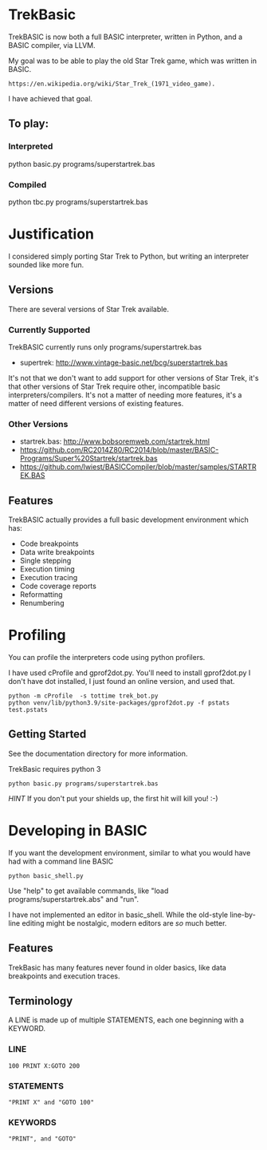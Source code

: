 # TrekBasic

TrekBASIC is now both a full BASIC interpreter, written in Python, and a BASIC compiler, via LLVM.

My goal was to be able to play the old Star Trek game, which was written in BASIC.

    https://en.wikipedia.org/wiki/Star_Trek_(1971_video_game). 

I have achieved that goal.

## To play:

### Interpreted

python basic.py programs/superstartrek.bas

### Compiled 

python tbc.py programs/superstartrek.bas

# Justification

I considered simply porting Star Trek to Python, but 
writing an interpreter sounded like more fun.

## Versions

There are several versions of Star Trek available. 

### Currently Supported

TrekBASIC currently runs only programs/superstartrek.bas

* supertrek: http://www.vintage-basic.net/bcg/superstartrek.bas

It's not that we don't want to add support for other versions of Star Trek, it's that other versions of Star Trek
require other, incompatible basic interpreters/compilers. It's not a matter of needing more features, it's a matter
of need different versions of existing features. 


### Other Versions
* startrek.bas: http://www.bobsoremweb.com/startrek.html
* https://github.com/RC2014Z80/RC2014/blob/master/BASIC-Programs/Super%20Startrek/startrek.bas
* https://github.com/lwiest/BASICCompiler/blob/master/samples/STARTREK.BAS

## Features

TrekBASIC actually provides a full basic development environment which has:
* Code breakpoints 
* Data write breakpoints 
* Single stepping
* Execution timing 
* Execution tracing
* Code coverage reports
* Reformatting
* Renumbering

# Profiling
You can profile the interpreters code using python profilers. 

I have used cProfile and gprof2dot.py. You'll need to install gprof2dot.py 
I don't have dot installed, I just found an online version, and used that. 

    python -m cProfile  -s tottime trek_bot.py 
    python venv/lib/python3.9/site-packages/gprof2dot.py -f pstats test.pstats

## Getting Started
See the documentation directory for more information.

TrekBasic requires python 3

    python basic.py programs/superstartrek.bas

*HINT* If you don't put your shields up, the first hit will kill you! :-)

# Developing in BASIC

If you want the development environment, similar to what you would have had with a command line BASIC

    python basic_shell.py

Use "help" to get available commands, like "load programs/superstartrek.abs" and "run". 

I have not implemented an editor in basic_shell. While the old-style line-by-line editing might be nostalgic,
modern editors are *so* much better. 

## Features

TrekBasic has many features never found in older basics, like data breakpoints and execution traces.


## Terminology
A LINE is made up of multiple STATEMENTS, each one beginning with a KEYWORD.

### LINE
    100 PRINT X:GOTO 200
### STATEMENTS
    "PRINT X" and "GOTO 100"
### KEYWORDS
    "PRINT", and "GOTO"

